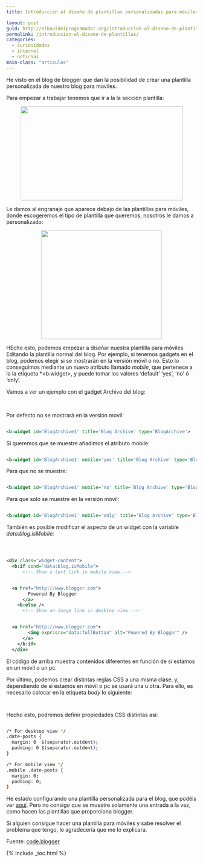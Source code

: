 ```yaml
---
title: Introducción al diseño de plantillas personalizadas para móviles en Blogger

layout: post
guid: http://elbauldelprogramador.org/introduccion-al-diseno-de-plantillas-personalizadas-para-moviles-en-blogger/
permalink: /introduccion-al-diseno-de-plantillas/
categories:
  - curiosidades
  - internet
  - noticias
main-class: "articulos"
---
```

He visto en el blog de blogger que dan la posibilidad de crear una plantilla personalizada de nuestro blog para moviles.

Para empezar a trabajar tenemos que ir a la la sección plantilla:

<div class="separator" style="clear: both; text-align: center;">
  <a href="https://2.bp.blogspot.com/-kEQMaYxebJs/Tq-eMEEQTPI/AAAAAAAAARk/OtL411nW0l8/s1600/Screen%2Bshot%2B2011-10-20%2Bat%2B11.14.31%2BAM.png" imageanchor="1" style="margin-left:1em; margin-right:1em"><img border="0" height="248" width="429" src="https://2.bp.blogspot.com/-kEQMaYxebJs/Tq-eMEEQTPI/AAAAAAAAARk/OtL411nW0l8/s1600/Screen%2Bshot%2B2011-10-20%2Bat%2B11.14.31%2BAM.png" /></a>
</div>

Le damos al engranaje que aparece debajo de las plantillas para móviles, donde escogeremos el tipo de plantilla que queremos, nosotros le damos a personalizado:

<div class="separator" style="clear: both; text-align: center;">
  <a href="https://1.bp.blogspot.com/-dyyH6l2heQI/Tp5hR4sdzdI/AAAAAAAAAPs/HkYfZ8kpAwQ/s320/mobile_template_picker_pulldown.png" imageanchor="1" style="margin-left:1em; margin-right:1em"><img border="0" height="287" width="320" src="https://1.bp.blogspot.com/-dyyH6l2heQI/Tp5hR4sdzdI/AAAAAAAAAPs/HkYfZ8kpAwQ/s320/mobile_template_picker_pulldown.png" /></a>
</div>

HEcho esto, podemos empezar a diseñar nuestra plantilla para móviles. Editando la plantilla normal del blog. Por ejemplo, si tenemos gadgets en el blog, podemos elegir si se mostrarán en la versión móvil o no. Esto lo conseguimos mediante un nuevo atributo llamado *mobile*, que pertenece a la la etiqueta *<b:widget></i>, y puede tomar los valores &#8216;default&#8217; &#8216;yes&#8217;, &#8216;no&#8217; ó &#8216;only&#8217;.</p>

<p>
  Vamos a ver un ejemplo con el gadget Archivo del blog:
</p>

<p>
  <br /><!--ad-->
</p>

<p>
  Por defecto no se mostrará en la versión movil:
</p>

```xml

<b:widget id='BlogArchive1' title='Blog Archive' type='BlogArchive'>

```


<p>
  Si queremos que se muestre añadimos el atributo mobile:
</p>


```xml

<b:widget id='BlogArchive1' mobile='yes' title='Blog Archive' type='BlogArchive'>

```


<p>
  Para que no se muestre:
</p>


```xml

<b:widget id='BlogArchive1' mobile='no' title='Blog Archive' type='BlogArchive'>

```


<p>
  Para que solo se muestre en la versión móvil:
</p>


```xml

<b:widget id='BlogArchive1' mobile='only' title='Blog Archive' type='BlogArchive'>

```


<p>
  También es posible modificar el aspecto de un widget con la variable <i>data:blog.isMobile:</i>
</p>


```xml



<div class="widget-content">
  <b:if cond="data:blog.isMobile">
      <!-- Show a text link in mobile view.-->


  <a href="http://www.blogger.com">
        Powered By Blogger
      </a>
    <b:else />
      <!-- Show an image link in desktop view.-->


  <a href="http://www.blogger.com">
        <img expr:src="data:fullButton" alt="Powered By Blogger" />
      </a>
    </b:if>
  </div>

```


  <p>
    El código de arriba muestra contenidos diferentes en función de si estamos en un móvil o un pc.
  </p>


  <p>
    Por último, podemos crear distintas reglas CSS a una misma clase, y, dependiendo de si estamos en móvil o pc se usará una u otra. Para ello, es necesario colocar en la etiqueta <i>body</i> lo siguiente:
  </p>


  ```xml



```


<p>
  Hecho esto, podremos definir propiedades CSS distintas así:
</p>


```bash

/* For desktop view */
.date-posts {
  margin: 0 -$(separator.outdent);
  padding: 0 $(separator.outdent);
}

/* For mobile view */
.mobile .date-posts {
  margin: 0;
  padding: 0;
}

```


<p>
  He estado configurando una plantilla personalizada para el blog, que podéis ver <a target="_blank" href="/?m=1">aquí</a>. Pero no consigo que se muestre solamente una entrada a la vez, como hacen las plantillas que proporciona blogger.
</p>


<p>
  Si alguien consigue hacer una plantilla para móviles y sabe resolver el problema que tengo, le agradecería que me lo explicara.
</p>


<p>
  Fuente: <a target="_blank" href="http://code.blogger.com/2011/11/introducing-custom-mobile-templates.html">code.blogger</a>
</p>




{% include _toc.html %}
